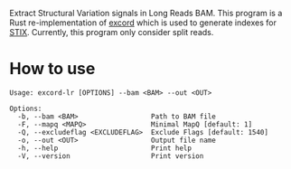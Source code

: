 
Extract Structural Variation signals in Long Reads BAM. This program is a Rust re-implementation of [excord](https://github.com/brentp/excord) which is used to generate indexes for [STIX](https://github.com/ryanlayer/stix). Currently, this program only consider split reads.

# How to use

```
Usage: excord-lr [OPTIONS] --bam <BAM> --out <OUT>

Options:
  -b, --bam <BAM>                  Path to BAM file
  -F, --mapq <MAPQ>                Minimal MapQ [default: 1]
  -Q, --excludeflag <EXCLUDEFLAG>  Exclude Flags [default: 1540]
  -o, --out <OUT>                  Output file name
  -h, --help                       Print help
  -V, --version                    Print version
```

